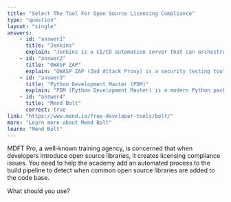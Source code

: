 ```yaml
---
title: "Select The Tool For Open Source Licensing Compliance"
type: "question"
layout: "single"
answers:
    - id: "answer1"
      title: "Jenkins"
      explain: "Jenkins is a CI/CD automation server that can orchestrate builds and deployments, but it doesn't provide built-in functionality for detecting open source libraries or licensing compliance issues."
    - id: "answer2"
      title: "OWASP ZAP"
      explain: "OWASP ZAP (Zed Attack Proxy) is a security testing tool focused on finding vulnerabilities in web applications, not on detecting open source libraries or licensing compliance issues."
    - id: "answer3"
      title: "Python Development Master (PDM)"
      explain: "PDM (Python Development Master) is a modern Python package manager. It helps manage dependencies but doesn't focus on detecting licensing compliance issues across multiple types of open source libraries."
    - id: "answer4"
      title: "Mend Bolt"
      correct: true
link: "https://www.mend.io/free-developer-tools/bolt/"
more: "Learn more about Mend Bolt"
learn: "Mend Bolt"
---
```


MDFT Pro, a well-known training agency, is concerned that when developers introduce open source libraries, it creates licensing compliance issues. You need to help the academy add an automated process to the build pipeline to detect when common open source libraries are added to the code base.

What should you use?
